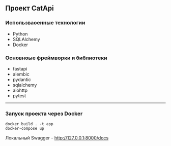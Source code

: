 ## Проект CatApi

### Использваоенные технологии

+ Python
+ SQLAlchemy
+ Docker

### Основноые фреймворки и библиотеки

+ fastapi
+ alembic
+ pydantic
+ sqlalchemy
+ aiohttp
+ pytest

***

### Запуск проекта через Docker

````
docker build . -t app
docker-compose up
````

Локальный Swagger - http://127.0.0.1:8000/docs
